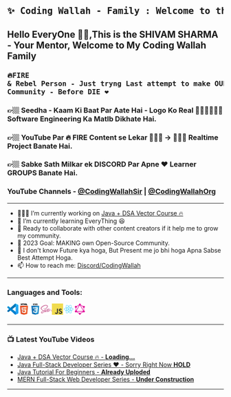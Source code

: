 ##  <pre> ✨ Coding Wallah - Family : Welcome to the Open-Source Contribution 🚀 </pre>

## Hello EveryOne 👋🏼,This is the SHIVAM SHARMA - Your Mentor, Welcome to My Coding Wallah Family
### <pre>🔥FIRE & Rebel Person - Just tryng Last attempt to make OUR OWN Open-Source Community - Before DIE ❤️</pre>
### 👉🏼 Seedha - Kaam Ki Baat Par Aate Hai - Logo Ko Real 🧑🏼‍💻👩🏼‍💻 Software Engineering Ka Matlb Dikhate Hai.
### 👉🏼 YouTube Par 🔥 FIRE Content se Lekar 👨🏼‍🏫 -> 🧑🏼‍💻 Realtime Project Banate Hai.
### 👉🏼 Sabke Sath Milkar ek DISCORD Par Apne ❤️ Learner GROUPS Banate Hai.

### YouTube Channels - <a href="https://www.youtube.com/@CodingWallahSir"> @CodingWallahSir</a> | <a href="https://www.youtube.com/@CodingWallahOrg"> @CodingWallahOrg</a>

<hr/>
  
- 👨🏼‍🏫 I’m currently working on [Java + DSA Vector Course 🔥](https://www.youtube.com/playlist?list=PLX9bvTDoPQkK4i3wh2ENbWDGQw4mljVhz)
- 🚀 I’m currently learning EveryThing 😆
- 💞️ Ready to collaborate with other content creators if it help me to grow my community.
- 🎯 2023 Goal: MAKING own Open-Source Community.
- 🔮 I don't know Future kya hoga, But Present me jo bhi hoga Apna Sabse Best Attempt Hoga.
- 📫 How to reach me: <a href="https://discord.com/invite/czkRnasjD9"> Discord/CodingWallah </a>

<hr/>

### Languages and Tools:

<img align="left" alt="Visual Studio Code" width="26px" src="https://raw.githubusercontent.com/github/explore/80688e429a7d4ef2fca1e82350fe8e3517d3494d/topics/visual-studio-code/visual-studio-code.png" />
<img align="left" alt="HTML5" width="26px" src="https://raw.githubusercontent.com/github/explore/80688e429a7d4ef2fca1e82350fe8e3517d3494d/topics/html/html.png" />
<img align="left" alt="CSS3" width="26px" src="https://raw.githubusercontent.com/github/explore/80688e429a7d4ef2fca1e82350fe8e3517d3494d/topics/css/css.png" />
<img align="left" alt="Sass" width="26px" src="https://raw.githubusercontent.com/github/explore/80688e429a7d4ef2fca1e82350fe8e3517d3494d/topics/sass/sass.png" />
<img align="left" alt="JavaScript" width="26px" src="https://raw.githubusercontent.com/github/explore/80688e429a7d4ef2fca1e82350fe8e3517d3494d/topics/javascript/javascript.png" />
<img align="left" alt="React" width="26px" src="https://raw.githubusercontent.com/github/explore/80688e429a7d4ef2fca1e82350fe8e3517d3494d/topics/react/react.png" />
<img align="left" alt="GraphQL" width="26px" src="https://raw.githubusercontent.com/github/explore/80688e429a7d4ef2fca1e82350fe8e3517d3494d/topics/graphql/graphql.png" />

<br />
<br />

---

### 📺 Latest YouTube Videos
<!-- YOUTUBE:START -->
- [Java + DSA Vector Course 🔥 - **Loading...** ](https://www.youtube.com/playlist?list=PLX9bvTDoPQkK4i3wh2ENbWDGQw4mljVhz) 
- [Java Full-Stack Developer Series ❤️ - Sorry Right Now **HOLD**](https://www.youtube.com/playlist?list=PLhvdldYcnZMku_viVb2tU7NuW5DZxwIfw)
- [Java Tutorial For Beginners - **Already Uploded** ](https://www.youtube.com/playlist?list=PLhvdldYcnZMmxgR8iP46Vr3fCZkbACiSo)
- [MERN Full-Stack Web Developer Series - **Under Construction**](#)
<!-- YOUTUBE:END -->

---

<!---
CodingWallah/CodingWallah is a ✨ special ✨ repository because its `README.md` (this file) appears on your GitHub profile.
You can click the Preview link to take a look at your changes.
--->
